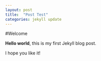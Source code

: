 ```yaml
---
layout: post
title:  "Post Test"
categories: jekyll update
---
```


#Welcome

**Hello world**, this is my first Jekyll blog post.

I hope you like it!
